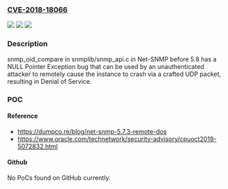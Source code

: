 ### [CVE-2018-18066](https://cve.mitre.org/cgi-bin/cvename.cgi?name=CVE-2018-18066)
![](https://img.shields.io/static/v1?label=Product&message=n%2Fa&color=blue)
![](https://img.shields.io/static/v1?label=Version&message=n%2Fa&color=blue)
![](https://img.shields.io/static/v1?label=Vulnerability&message=n%2Fa&color=brighgreen)

### Description

snmp_oid_compare in snmplib/snmp_api.c in Net-SNMP before 5.8 has a NULL Pointer Exception bug that can be used by an unauthenticated attacker to remotely cause the instance to crash via a crafted UDP packet, resulting in Denial of Service.

### POC

#### Reference
- https://dumpco.re/blog/net-snmp-5.7.3-remote-dos
- https://www.oracle.com/technetwork/security-advisory/cpuoct2019-5072832.html

#### Github
No PoCs found on GitHub currently.

